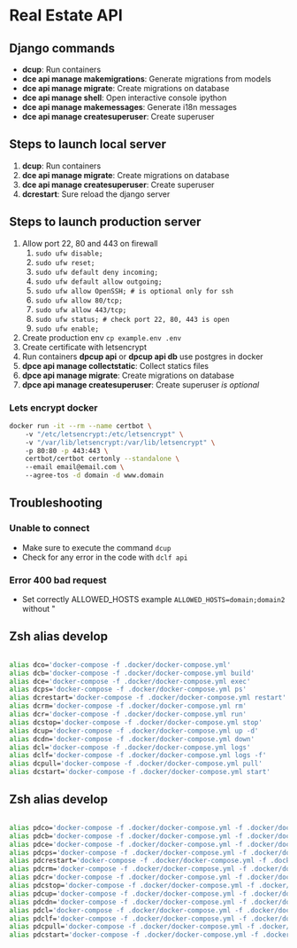 # Real Estate API

## Django commands
* __dcup__: Run containers
* __dce api manage makemigrations__: Generate migrations from models
* __dce api manage migrate__: Create migrations on database
* __dce api manage shell__: Open interactive console ipython
* __dce api manage makemessages__: Generate i18n messages
* __dce api manage createsuperuser__: Create superuser

## Steps to launch local server
1. __dcup__: Run containers
2. __dce api manage migrate__: Create migrations on database
3. __dce api manage createsuperuser__: Create superuser
4. __dcrestart__: Sure reload the django server

## Steps to launch production server
1. Allow port 22, 80 and 443 on firewall
    1. `sudo ufw disable;`
    1. `sudo ufw reset;`
    1. `sudo ufw default deny incoming;`
    1. `sudo ufw default allow outgoing;`
    1. `sudo ufw allow OpenSSH; # is optional only for ssh`
    1. `sudo ufw allow 80/tcp;`
    1. `sudo ufw allow 443/tcp;`
    1. `sudo ufw status; # check port 22, 80, 443 is open`
    1. `sudo ufw enable;`
1. Create production env `cp example.env .env`
1. Create certificate with letsencrypt
1. Run containers __dpcup api__ or __dpcup api db__ use postgres in docker
1. __dpce api manage collectstatic__: Collect statics files
1. __dpce api manage migrate__: Create migrations on database
1. __dpce api manage createsuperuser__: Create superuser *is optional*

### Lets encrypt docker
```bash
docker run -it --rm --name certbot \  
    -v "/etc/letsencrypt:/etc/letsencrypt" \  
    -v "/var/lib/letsencrypt:/var/lib/letsencrypt" \  
    -p 80:80 -p 443:443 \  
    certbot/certbot certonly --standalone \  
    --email email@email.com \  
    --agree-tos -d domain -d www.domain
```

## Troubleshooting
### Unable to connect
* Make sure to execute the command `dcup`
* Check for any error in the code with `dclf api`
### Error 400 bad request
* Set correctly ALLOWED_HOSTS example `ALLOWED_HOSTS=domain;domain2` without "

## Zsh alias develop
```bash

alias dco='docker-compose -f .docker/docker-compose.yml'
alias dcb='docker-compose -f .docker/docker-compose.yml build'
alias dce='docker-compose -f .docker/docker-compose.yml exec'
alias dcps='docker-compose -f .docker/docker-compose.yml ps'
alias dcrestart='docker-compose -f .docker/docker-compose.yml restart'
alias dcrm='docker-compose -f .docker/docker-compose.yml rm'
alias dcr='docker-compose -f .docker/docker-compose.yml run'
alias dcstop='docker-compose -f .docker/docker-compose.yml stop'
alias dcup='docker-compose -f .docker/docker-compose.yml up -d'
alias dcdn='docker-compose -f .docker/docker-compose.yml down'
alias dcl='docker-compose -f .docker/docker-compose.yml logs'
alias dclf='docker-compose -f .docker/docker-compose.yml logs -f'
alias dcpull='docker-compose -f .docker/docker-compose.yml pull'
alias dcstart='docker-compose -f .docker/docker-compose.yml start'

```

## Zsh alias develop
```bash

alias pdco='docker-compose -f .docker/docker-compose.yml -f .docker/docker-compose.override.yml'
alias pdcb='docker-compose -f .docker/docker-compose.yml -f .docker/docker-compose.override.yml build'
alias pdce='docker-compose -f .docker/docker-compose.yml -f .docker/docker-compose.override.yml exec'
alias pdcps='docker-compose -f .docker/docker-compose.yml -f .docker/docker-compose.override.yml ps'
alias pdcrestart='docker-compose -f .docker/docker-compose.yml -f .docker/docker-compose.override.yml restart'
alias pdcrm='docker-compose -f .docker/docker-compose.yml -f .docker/docker-compose.override.yml rm'
alias pdcr='docker-compose -f .docker/docker-compose.yml -f .docker/docker-compose.override.yml run'
alias pdcstop='docker-compose -f .docker/docker-compose.yml -f .docker/docker-compose.override.yml stop'
alias pdcup='docker-compose -f .docker/docker-compose.yml -f .docker/docker-compose.override.yml up -d'
alias pdcdn='docker-compose -f .docker/docker-compose.yml -f .docker/docker-compose.override.yml down'
alias pdcl='docker-compose -f .docker/docker-compose.yml -f .docker/docker-compose.override.yml logs'
alias pdclf='docker-compose -f .docker/docker-compose.yml -f .docker/docker-compose.override.yml logs -f'
alias pdcpull='docker-compose -f .docker/docker-compose.yml -f .docker/docker-compose.override.yml pull'
alias pdcstart='docker-compose -f .docker/docker-compose.yml -f .docker/docker-compose.override.yml start'

```
